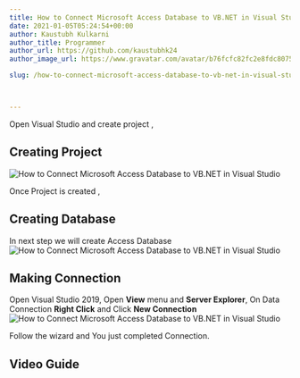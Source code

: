 ```yaml
---
title: How to Connect Microsoft Access Database to VB.NET in Visual Studio?
date: 2021-01-05T05:24:54+00:00
author: Kaustubh Kulkarni
author_title: Programmer
author_url: https://github.com/kaustubhk24
author_image_url: https://www.gravatar.com/avatar/b76fcfc82fc2e8fdc8075636f1735f61?s=200

slug: /how-to-connect-microsoft-access-database-to-vb-net-in-visual-studio/



---
```

Open Visual Studio and create project ,

## Creating Project
![How to Connect Microsoft Access Database to VB.NET in Visual Studio](http://www.kaustubh.codes/imgs/wp-content/uploads/2021/01/image-7.png) 

Once Project is created , 

## Creating Database

In next step we will create Access Database 
![How to Connect Microsoft Access Database to VB.NET in Visual Studio](http://www.kaustubh.codes/imgs/wp-content/uploads/2021/01/image-8.png) 

## Making Connection

Open Visual Studio 2019, Open **View** menu and **Server Explorer**, On Data Connection **Right Click** and Click **New Connection**
![How to Connect Microsoft Access Database to VB.NET in Visual Studio](http://www.kaustubh.codes/imgs/wp-content/uploads/2021/01/image-9.png) 

Follow the wizard and You just completed Connection.

## Video Guide
